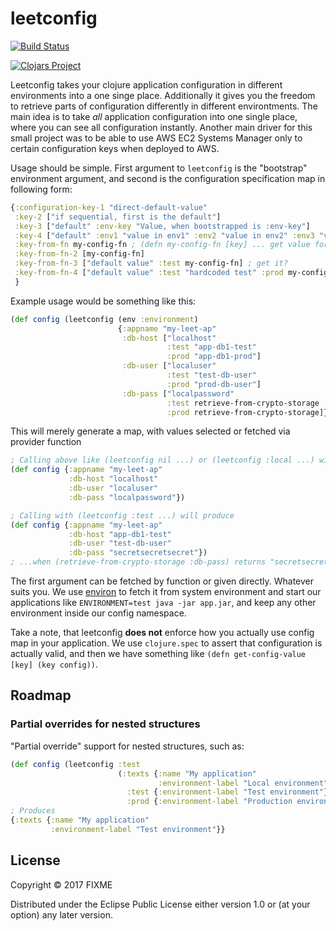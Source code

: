 # leetconfig

[![Build Status](https://travis-ci.org/juhofriman/leetconfig.svg?branch=master)](https://travis-ci.org/juhofriman/leetconfig)

[![Clojars Project](https://img.shields.io/clojars/v/leetconfig.svg)](https://clojars.org/leetconfig)

Leetconfig takes your clojure application configuration in different environments into a one singe place.
Additionally it gives you the freedom to retrieve parts of configuration differently in different environtments.
The main idea is to take _all_ application configuration into one single place, where you can see all configuration
instantly. Another main driver for this small project was to be able to use AWS EC2 Systems Manager only to certain configuration
keys when deployed to AWS.

Usage should be simple. First argument to `leetconfig` is the "bootstrap" environment argument, and second is the configuration specification map in following form:

```clojure
{:configuration-key-1 "direct-default-value"
 :key-2 ["if sequential, first is the default"]
 :key-3 ["default" :env-key "Value, when bootstrapped is :env-key"]
 :key-4 ["default" :env1 "value in env1" :env2 "value in env2" :env3 "value in env3"]
 :key-from-fn my-config-fn ; (defn my-config-fn [key] ... get value for key ... )
 :key-from-fn-2 [my-config-fn]
 :key-from-fn-3 ["default value" :test my-config-fn] ; get it?
 :key-from-fn-4 ["default value" :test "hardcoded test" :prod my-config-fn] ; capiche?
 }
```

Example usage would be something like this:

```clojure
(def config (leetconfig (env :environment)
                        {:appname "my-leet-ap"
                         :db-host ["localhost"
                                   :test "app-db1-test"
                                   :prod "app-db1-prod"]
                         :db-user ["localuser"
                                   :test "test-db-user"
                                   :prod "prod-db-user"]
                         :db-pass ["localpassword"
                                   :test retrieve-from-crypto-storage
                                   :prod retrieve-from-crypto-storage]}))

```

This will merely generate a map, with values selected or fetched via provider function

```clojure
; Calling above like (leetconfig nil ...) or (leetconfig :local ...) will produce a map
(def config {:appname "my-leet-ap"
             :db-host "localhost"
             :db-user "localuser"
             :db-pass "localpassword"})

; Calling with (leetconfig :test ...) will produce
(def config {:appname "my-leet-ap"
             :db-host "app-db1-test"
             :db-user "test-db-user"
             :db-pass "secretsecretsecret"})
; ...when (retrieve-from-crypto-storage :db-pass) returns "secretsecretsecret"
```

The first argument can be fetched by function or given directly. Whatever suits you. We use [environ](https://github.com/weavejester/environ)
to fetch it from system environment and start our applications like `ENVIRONMENT=test java -jar app.jar`, and keep any other environment inside
our config namespace.

Take a note, that leetconfig **does not** enforce how you actually use config map in your application. We use `clojure.spec` to
assert that configuration is actually valid, and then we have something like `(defn get-config-value [key] (key config))`.

## Roadmap

### Partial overrides for nested structures

"Partial override" support for nested structures, such as:

```clojure
(def config (leetconfig :test
                        (:texts {:name "My application"
                                 :environment-label "Local environment"}
                          :test {:environment-label "Test environment"}
                          :prod {:environment-label "Production environment"})))
; Produces
{:texts {:name "My application"
         :environment-label "Test environment"}}
```

## License

Copyright © 2017 FIXME

Distributed under the Eclipse Public License either version 1.0 or (at
your option) any later version.
